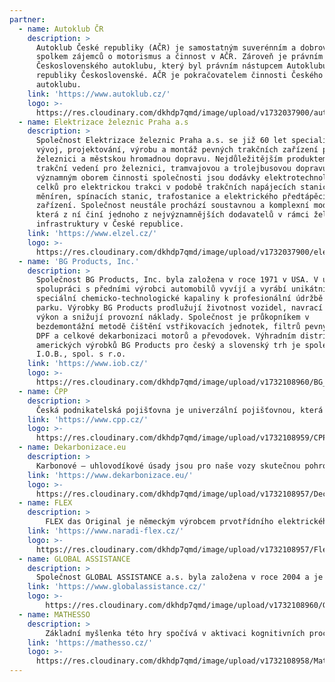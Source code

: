 ```yaml
---
partner:
  - name: Autoklub ČR
    description: >
      Autoklub České republiky (AČR) je samostatným suverénním a dobrovolným
      spolkem zájemců o motorismus a činnost v AČR. Zároveň je právním nástupcem
      Československého autoklubu, který byl právním nástupcem Autoklubu
      republiky Československé. AČR je pokračovatelem činnosti Českého
      autoklubu.
    link: 'https://www.autoklub.cz/'
    logo: >-
      https://res.cloudinary.com/dkhdp7qmd/image/upload/v1732037900/autoklub_lajwzh.jpg
  - name: Elektrizace železnic Praha a.s
    description: >
      Společnost Elektrizace železnic Praha a.s. se již 60 let specializuje na
      vývoj, projektování, výrobu a montáž pevných trakčních zařízení pro
      železnici a městskou hromadnou dopravu. Nejdůležitějším produktem jsou
      trakční vedení pro železnici, tramvajovou a trolejbusovou dopravu. Dalším
      významným oborem činnosti společnosti jsou dodávky elektrotechnologických
      celků pro elektrickou trakci v podobě trakčních napájecích stanic,
      měníren, spínacích stanic, trafostanice a elektrického předtápěcího
      zařízení. Společnost neustále prochází soustavnou a komplexní modernizací,
      která z ní činí jednoho z nejvýznamnějších dodavatelů v rámci železniční
      infrastruktury v České republice.
    link: 'https://www.elzel.cz/'
    logo: >-
      https://res.cloudinary.com/dkhdp7qmd/image/upload/v1732037900/elektrizaceZeleznic_acnfvb.jpg
  - name: 'BG Products, Inc.'
    description: >
      Společnost BG Products, Inc. byla založena v roce 1971 v USA. V úzké
      spolupráci s předními výrobci automobilů vyvíjí a vyrábí unikátní
      speciální chemicko-technologické kapaliny k profesionální údržbě vozového
      parku. Výrobky BG Products prodlužují životnost vozidel, navrací původní
      výkon a snižují provozní náklady. Společnost je průkopníkem v
      bezdemontážní metodě čištění vstřikovacích jednotek, filtrů pevných částic
      DPF a celkové dekarbonizaci motorů a převodovek. Výhradním distributorem
      amerických výrobků BG Products pro český a slovenský trh je společnost
      I.O.B., spol. s r.o.
    link: 'https://www.iob.cz/'
    logo: >-
      https://res.cloudinary.com/dkhdp7qmd/image/upload/v1732108960/BG_f2df0w.svg
  - name: ČPP
    description: >
      Česká podnikatelská pojišťovna je univerzální pojišťovnou, která nabízí svým klientům moderní produkty a komplexní pojistná řešení v oblasti životního i neživotního pojištění. Na českém pojistném trhu působí od roku 1995. Ve velké konkurenci domácích pojišťoven se ČPP profiluje jako stabilní a finančně silná společnost. Od roku 2005 je ČPP součástí jedné z největších evropských pojišťovacích skupin Vienna Insurance Group.
    link: 'https://www.cpp.cz/'
    logo: >-
      https://res.cloudinary.com/dkhdp7qmd/image/upload/v1732108959/CPP_f5faex.svg
  - name: Dekarbonizace.eu
    description: >
      Karbonové – uhlovodíkové úsady jsou pro naše vozy skutečnou pohromou, která může při dlouhodobém zanedbávání servisu nejen snížit výkon a funkčnost motoru a dalších součástí, ale způsobit i trvalé poškození. Dekarbonizace obnoví správnou funkci vstřikovacího systému a odstraní nežádoucí úsady. Postará se tak o snížení škodlivých emisí a vlivem zvýšení efektivity spalování paliva přispěje také k nižší spotřebě paliva vašeho vozu.
    link: 'https://www.dekarbonizace.eu/'
    logo: >-
      https://res.cloudinary.com/dkhdp7qmd/image/upload/v1732108957/Decarbonizace_tw2uy2.svg
  - name: FLEX
    description: >
        FLEX das Original je německým výrobcem prvotřídního elektrického nářadí již od roku 1922. FLEX výroba obsahuje veškeré obvyklé elektrické nářadí, jak akumulátorové tak síťové, a nabízí speciální stroje, které většinou konkurence neposkytuje. Pro všechny stroje je společná vysoká preciznost zpracování a zároveň smysl pro detaily. FLEX uživatel má i možnost dokoupení náhradních dílů, pokud by došlo k mechanickému poškození stroje. Odrazem preciznosti výrobků je nízká poruchovost strojů doplněná skvěle fungujícími servisními středisky.
    link: 'https://www.naradi-flex.cz/'
    logo: >-
      https://res.cloudinary.com/dkhdp7qmd/image/upload/v1732108957/Flex_fchaul.svg
  - name: GLOBAL ASSISTANCE
    description: >
      Společnost GLOBAL ASSISTANCE a.s. byla založena v roce 2004 a je součástí mezinárodního koncernu Vienna Insurance Group. Od svého vzniku má zavedený systém řízení jakosti ISO 9001 se záměrem trvale dosahovat zvyšování kvality poskytovaných služeb a zajišťovat spokojenost svých zákazníků. Srdcem společnosti je asistenční centrum, které pracuje v nepřetržitém provozu a zajišťuje komplexní asistenční služby na území ČR i mezinárodně.
    link: 'https://www.globalassistance.cz/'
    logo: >-
        https://res.cloudinary.com/dkhdp7qmd/image/upload/v1732108960/GlobalAssistance_l6wcu3.svg
  - name: MATHESSO
    description: >
        Základní myšlenka této hry spočívá v aktivaci kognitivních procesů zodpovědných za vznik a rozvoj matematické intuice. Mathesso pracuje s dětmi zejména na podvědomé úrovni a pomocí bazální aritmetiky jim přibližuje vybrané matematické operace.
    link: 'https://mathesso.cz/'
    logo: >-
      https://res.cloudinary.com/dkhdp7qmd/image/upload/v1732108958/Mathesso_xm43pv.svg
---
```


